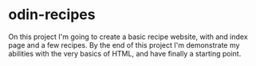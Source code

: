 # odin-recipes
On this project I'm going to create a basic recipe website, with and index page and a few recipes.
By the end of this project I'm demonstrate my abilities with the very basics of HTML, and have finally a starting point.